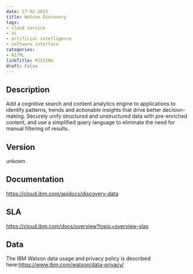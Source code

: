 ```yaml
---
date: 17-02-2022
title: Watson Discovery
tags: 
- cloud service
- ai
- artificial intelligence
- software interface
categories: 
- AI/ML
linkTitle: MISSING
draft: False
---
```


## Description

Add a cognitive search and content analytics engine to applications
to identify patterns, trends and actionable insights that drive
better decision-making.  Securely unify structured and unstructured
data with pre-enriched content, and use a simplified query language
to eliminate the need for manual filtering of results.


## Version

unkown

## Documentation

https://cloud.ibm.com/apidocs/discovery-data

## SLA

https://cloud.ibm.com/docs/overview?topic=overview-slas

## Data

The IBM Watson data usage and privacy policy is described here:https://www.ibm.com/watson/data-privacy/
